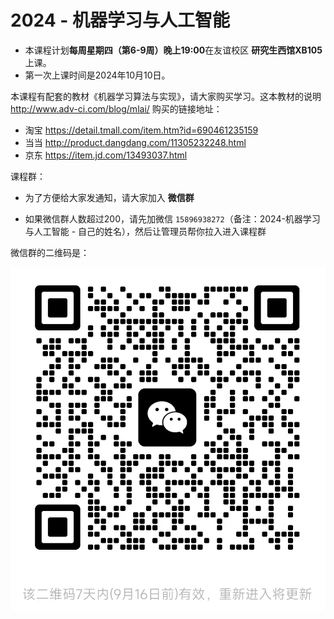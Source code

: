 # 2024 - 机器学习与人工智能



* 本课程计划**每周星期四（第6-9周）晚上19:00**在友谊校区 **研究生西馆XB105** 上课。
* 第一次上课时间是2024年10月10日。


本课程有配套的教材《机器学习算法与实现》，请大家购买学习。这本教材的说明 http://www.adv-ci.com/blog/mlai/
购买的链接地址：

* 淘宝 https://detail.tmall.com/item.htm?id=690461235159 
* 当当 http://product.dangdang.com/11305232248.html
* 京东 https://item.jd.com/13493037.html



课程群：

* 为了方便给大家发通知，请大家加入 **微信群** 

* 如果微信群人数超过200，请先加微信 `15896938272`（备注：2024-机器学习与人工智能 - 自己的姓名），然后让管理员帮你拉入进入课程群

微信群的二维码是：

![qrcode](images/2024-mlai-wechat-group.jpg)



